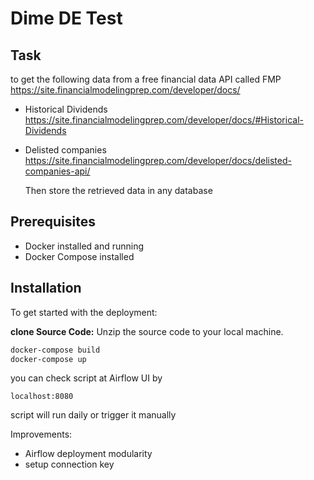 # Dime DE Test

## Task
to get the following data from a free financial data API called FMP https://site.financialmodelingprep.com/developer/docs/
- Historical Dividends https://site.financialmodelingprep.com/developer/docs/#Historical-Dividends
- Delisted companies https://site.financialmodelingprep.com/developer/docs/delisted-companies-api/

  Then store the retrieved data in any database

## Prerequisites

- Docker installed and running
- Docker Compose installed

## Installation

To get started with the deployment:

**clone Source Code:** Unzip the source code to your local machine.
    
```bash
docker-compose build
docker-compose up
```
   
you can check script at Airflow UI by

```
localhost:8080
```

script will run daily or trigger it manually


Improvements:
- Airflow deployment modularity
- setup connection key
